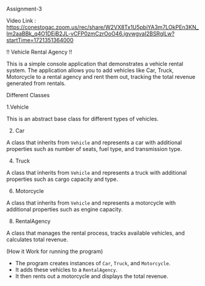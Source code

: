  Assignment-3

 
Video Link : https://conestogac.zoom.us/rec/share/W2VX8Tx1U5pbiYA3m7LOkPEn3KN_Im2aaBBk_q4O1DEjB2JL-vCFP0zmCzrOoO46.igvwgvaI2BSRglLw?startTime=1721351364000



 
 !! Vehicle Rental Agency !!

This is a simple console application that demonstrates a vehicle rental system. The application allows you to add vehicles like Car, Truck, Motorcycle to a rental agency and rent them out, tracking the total revenue generated from rentals.

 Different Classes

1.Vehicle

This is an abstract base class for different types of vehicles.

2. Car

A class that inherits from `Vehicle` and represents a car with additional properties such as number of seats, fuel type, and transmission type.

4. Truck
   
A class that inherits from `Vehicle` and represents a truck with additional properties such as cargo capacity and type.

6. Motorcycle

A class that inherits from `Vehicle` and represents a motorcycle with additional properties such as engine capacity.

8. RentalAgency

A class that manages the rental process, tracks available vehicles, and calculates total revenue.

(How it Work for running the program)

- The program creates instances of `Car`, `Truck`, and `Motorcycle`.
- It adds these vehicles to a `RentalAgency`.
- It then rents out a motorcycle and displays the total revenue.



